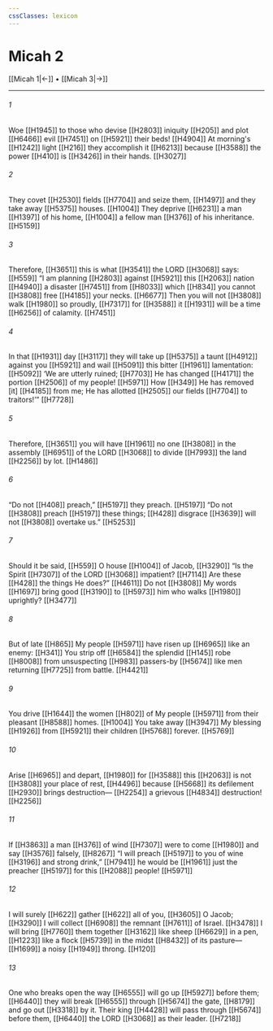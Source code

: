 ```yaml
---
cssClasses: lexicon
---
```


# Micah 2

[[Micah 1|←]] • [[Micah 3|→]]

---

###### 1
Woe [[H1945]] to those who devise [[H2803]] iniquity [[H205]] and plot [[H6466]] evil [[H7451]] on [[H5921]] their beds! [[H4904]] At morning's [[H1242]] light [[H216]] they accomplish it [[H6213]] because [[H3588]] the power [[H410]] is [[H3426]] in their hands. [[H3027]]

###### 2
They covet [[H2530]] fields [[H7704]] and seize them, [[H1497]] and they take away [[H5375]] houses. [[H1004]] They deprive [[H6231]] a man [[H1397]] of his home, [[H1004]] a fellow man [[H376]] of his inheritance. [[H5159]]

###### 3
Therefore, [[H3651]] this is what [[H3541]] the LORD [[H3068]] says: [[H559]] “I am planning [[H2803]] against [[H5921]] this [[H2063]] nation [[H4940]] a disaster [[H7451]] from [[H8033]] which [[H834]] you cannot [[H3808]] free [[H4185]] your necks. [[H6677]] Then you will not [[H3808]] walk [[H1980]] so proudly, [[H7317]] for [[H3588]] it [[H1931]] will be a time [[H6256]] of calamity. [[H7451]]

###### 4
In that [[H1931]] day [[H3117]] they will take up [[H5375]] a taunt [[H4912]] against you [[H5921]] and wail [[H5091]] this bitter [[H1961]] lamentation: [[H5092]] ‘We are utterly ruined; [[H7703]] He has changed [[H4171]] the portion [[H2506]] of my people! [[H5971]] How [[H349]] He has removed [it] [[H4185]] from me;  He has allotted [[H2505]] our fields [[H7704]] to traitors!’” [[H7728]]

###### 5
Therefore, [[H3651]] you will have [[H1961]] no one [[H3808]] in the assembly [[H6951]] of the LORD [[H3068]] to divide [[H7993]] the land [[H2256]] by lot. [[H1486]]

###### 6
“Do not [[H408]] preach,” [[H5197]] they preach. [[H5197]] “Do not [[H3808]] preach [[H5197]] these things; [[H428]] disgrace [[H3639]] will not [[H3808]] overtake us.” [[H5253]]

###### 7
Should it be said, [[H559]] O house [[H1004]] of Jacob, [[H3290]] “Is the Spirit [[H7307]] of the LORD [[H3068]] impatient? [[H7114]] Are these [[H428]] the things He does?” [[H4611]] Do not [[H3808]] My words [[H1697]] bring good [[H3190]] to [[H5973]] him who walks [[H1980]] uprightly? [[H3477]]

###### 8
But of late [[H865]] My people [[H5971]] have risen up [[H6965]] like an enemy: [[H341]] You strip off [[H6584]] the splendid [[H145]] robe [[H8008]] from unsuspecting [[H983]] passers-by [[H5674]] like men returning [[H7725]] from battle. [[H4421]]

###### 9
You drive [[H1644]] the women [[H802]] of My people [[H5971]] from their pleasant [[H8588]] homes. [[H1004]] You take away [[H3947]] My blessing [[H1926]] from [[H5921]] their children [[H5768]] forever. [[H5769]]

###### 10
Arise [[H6965]] and depart, [[H1980]] for [[H3588]] this [[H2063]] is not [[H3808]] your place of rest, [[H4496]] because [[H5668]] its defilement [[H2930]] brings destruction— [[H2254]] a grievous [[H4834]] destruction! [[H2256]]

###### 11
If [[H3863]] a man [[H376]] of wind [[H7307]] were to come [[H1980]] and say [[H3576]] falsely, [[H8267]] “I will preach [[H5197]] to you  of wine [[H3196]] and strong drink,” [[H7941]] he would be [[H1961]] just the preacher [[H5197]] for this [[H2088]] people! [[H5971]]

###### 12
I will surely [[H622]] gather [[H622]] all of you, [[H3605]] O Jacob; [[H3290]] I will collect [[H6908]] the remnant [[H7611]] of Israel. [[H3478]] I will bring [[H7760]] them together [[H3162]] like sheep [[H6629]] in a pen, [[H1223]] like a flock [[H5739]] in the midst [[H8432]] of its pasture— [[H1699]] a noisy [[H1949]] throng. [[H120]]

###### 13
One who breaks open the way [[H6555]] will go up [[H5927]] before them; [[H6440]] they will break [[H6555]] through [[H5674]] the gate, [[H8179]] and go out [[H3318]] by it.  Their king [[H4428]] will pass through [[H5674]] before them, [[H6440]] the LORD [[H3068]] as their leader. [[H7218]]

